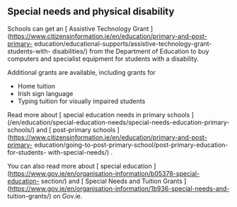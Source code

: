 ##  Special needs and physical disability

Schools can get an [ Assistive Technology Grant
](https://www.citizensinformation.ie/en/education/primary-and-post-primary-
education/educational-supports/assistive-technology-grant-students-with-
disabilities/) from the Department of Education to buy computers and
specialist equipment for students with a disability.

Additional grants are available, including grants for

  * Home tuition 
  * Irish sign language 
  * Typing tuition for visually impaired students 

Read more about [ special education needs in primary schools
](/en/education/special-education-needs/special-needs-education-primary-
schools/) and [ post-primary schools
](https://www.citizensinformation.ie/en/education/primary-and-post-primary-
education/going-to-post-primary-school/post-primary-education-for-students-
with-special-needs/) .

You can also read more about [ special education
](https://www.gov.ie/en/organisation-information/b05378-special-education-
section/) and [ Special Needs and Tuition Grants
](https://www.gov.ie/en/organisation-information/1b936-special-needs-and-
tuition-grants/) on Gov.ie.
